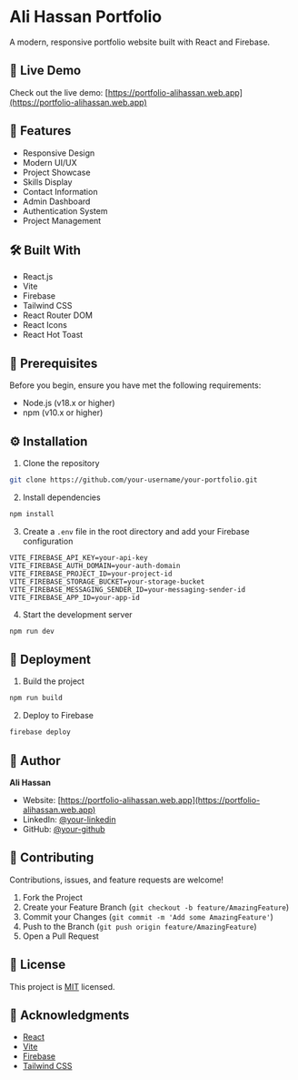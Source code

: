 # Ali Hassan Portfolio

A modern, responsive portfolio website built with React and Firebase.

## 🔴 Live Demo

Check out the live demo: [https://portfolio-alihassan.web.app](https://portfolio-alihassan.web.app)

## 🚀 Features

- Responsive Design
- Modern UI/UX
- Project Showcase
- Skills Display
- Contact Information
- Admin Dashboard
- Authentication System
- Project Management

## 🛠️ Built With

- React.js
- Vite
- Firebase
- Tailwind CSS
- React Router DOM
- React Icons
- React Hot Toast

## 📝 Prerequisites

Before you begin, ensure you have met the following requirements:

- Node.js (v18.x or higher)
- npm (v10.x or higher)

## ⚙️ Installation

1. Clone the repository

```bash
git clone https://github.com/your-username/your-portfolio.git
```

2. Install dependencies

```bash
npm install
```

3. Create a `.env` file in the root directory and add your Firebase configuration

```env
VITE_FIREBASE_API_KEY=your-api-key
VITE_FIREBASE_AUTH_DOMAIN=your-auth-domain
VITE_FIREBASE_PROJECT_ID=your-project-id
VITE_FIREBASE_STORAGE_BUCKET=your-storage-bucket
VITE_FIREBASE_MESSAGING_SENDER_ID=your-messaging-sender-id
VITE_FIREBASE_APP_ID=your-app-id
```

4. Start the development server

```bash
npm run dev
```

## 🚀 Deployment

1. Build the project

```bash
npm run build
```

2. Deploy to Firebase

```bash
firebase deploy
```

## 👤 Author

**Ali Hassan**

- Website: [https://portfolio-alihassan.web.app](https://portfolio-alihassan.web.app)
- LinkedIn: [@your-linkedin](https://linkedin.com/in/your-linkedin)
- GitHub: [@your-github](https://github.com/your-github)

## 🤝 Contributing

Contributions, issues, and feature requests are welcome!

1. Fork the Project
2. Create your Feature Branch (`git checkout -b feature/AmazingFeature`)
3. Commit your Changes (`git commit -m 'Add some AmazingFeature'`)
4. Push to the Branch (`git push origin feature/AmazingFeature`)
5. Open a Pull Request

## 📝 License

This project is [MIT](./LICENSE) licensed.

## 🙏 Acknowledgments

- [React](https://reactjs.org/)
- [Vite](https://vitejs.dev/)
- [Firebase](https://firebase.google.com/)
- [Tailwind CSS](https://tailwindcss.com/)
